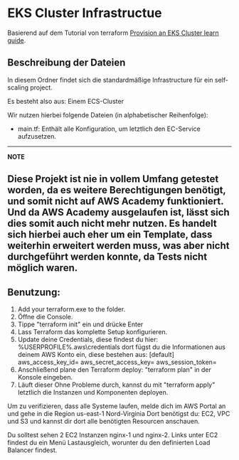 # EKS Cluster Infrastructue

Basierend auf dem Tutorial von terraform [Provision an EKS Cluster learn guide](https://learn.hashicorp.com/terraform/kubernetes/provision-eks-cluster).


## Beschreibung der Dateien
In diesem Ordner findet sich die standardmäßige Infrastructure für ein self-scaling project.

Es besteht also aus:
Einem ECS-Cluster

Wir nutzen hierbei folgende Dateien (in alphabetischer Reihenfolge):

- main.tf: Enthält alle Konfiguration, um letztlich den EC-Service aufzusetzen.

---
**NOTE**

Diese Projekt ist nie in vollem Umfang getestet worden, da es weitere Berechtigungen benötigt, und somit nicht auf AWS Academy funktioniert. 
Und da AWS Academy ausgelaufen ist, lässt sich dies somit auch nicht mehr nutzen.
Es handelt sich hierbei auch eher um ein Template, dass weiterhin erweitert werden muss, was aber nicht durchgeführt werden konnte, da Tests nicht möglich waren. 
---

## Benutzung:
1. Add your terraform.exe to the folder.
2. Öffne die Console.
3. Tippe "terraform init" ein und drücke Enter
4. Lass Terraform das komplette Setup konfigurieren.
5. Update deine Credentials, diese findest du hier: %USERPROFILE%\.aws\credentials dort fügst du die Informationen aus deinem AWS Konto ein, diese bestehen aus:
   [default]
   aws_access_key_id=
   aws_secret_access_key=
   aws_session_token=
6. Anschließend plane den Terraform deploy: "terraform plan" in der Konsole eingeben.
7. Läuft dieser Ohne Probleme durch, kannst du mit "terraform apply" letztlich die Instanzen und Komponenten deployen.

Um zu verifizieren, dass alle Systeme laufen, melde dich im AWS Portal an und gehe in die Region us-east-1 Nord-Virginia
Dort benötigst du: EC2, VPC und S3 und kannst dir dort alle benötigten Resourcen anschauen.

Du solltest sehen 2 EC2 Instanzen nginx-1 und nginx-2.
Links unter EC2 findest du ein Menü Lastausgleich, worunter du den definierten Load Balancer findest. 
